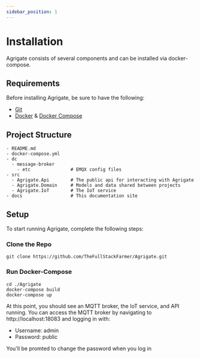 ```yaml
---
sidebar_position: 1
---
```


# Installation

Agrigate consists of several components and can be installed via docker-compose.

## Requirements

Before installing Agrigate, be sure to have the following:

- [Git](https://git-scm.com/downloads)
- [Docker](https://docs.docker.com/desktop/install/linux-install/) &
  [Docker Compose](https://docs.docker.com/compose/install/)

## Project Structure

```
- README.md
- docker-compose.yml
- dc
  - message-broker
    - etc               # EMQX config files
- src
  - Agrigate.Api        # The public api for interacting with Agrigate
  - Agrigate.Domain     # Models and data shared between projects
  - Agrigate.IoT        # The IoT service
- docs                  # This documentation site
```

## Setup

To start running Agrigate, complete the following steps:

### Clone the Repo

```
git clone https://github.com/TheFullStackFarmer/Agrigate.git
```

### Run Docker-Compose

```
cd ./Agrigate
docker-compose build
docker-compose up
```

At this point, you should see an MQTT broker, the IoT service, and API running.
You can access the MQTT broker by navigating to http://localhost:18083 and
logging in with:

- Username: admin
- Password: public

You'll be promted to change the password when you log in
